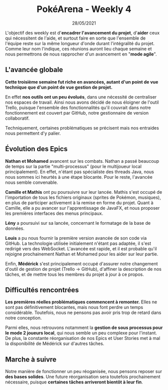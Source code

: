 # <center>PokéArena - Weekly 4</center>

<center>28/05/2021</center>

L'objectif des weekly est d'**encadrer l'avancement du projet**, d'**aider** ceux qui nécessitent de l'aide, et surtout faire en sorte que l'ensemble de l'équipe reste sur la même longueur d'onde durant l'intégralité du projet. Comme leur nom l'indique, ces réunions auront lieu chaque semaine et nous permettrons de nous rapprocher d'un avancement en "**mode agile**".

## L'avancée globale

**Cette troisième semaine fut riche en avancées, autant d'un point de vue technique que d'un point de vue gestion de projet.**

En effet **nos outils ont un peu évolués**, dans une nécessité de centraliser nos espaces de travail. Ainsi nous avons décidé de nous éloigner de l'outil Trello, puisque l'ensemble des fonctionnalités qu'il couvrait dans notre fonctionnement est couvert par GitHub, notre gestionnaire de version collaboratif.

Techniquement, certaines problématiques se précisent mais nos entraides nous permettent d'y palier.

## Évolution des Epics

**Nathan et Mohamed** avancent sur les combats. Nathan a passé beaucoup de temps sur la partie "multi-processus" (pour le multijoueur local principalement). En effet, n'étant pas spécialiste des threads Java, nous nous sommes ici heurtés à une étape blocante. Pour le reste, l'avancée nous semble convenable.

**Camille et Mathis** ont pu poursuivre sur leur lancée. Mathis s'est occupé de l'importation de tous les fichiers originaux (sprites de Pokémon, musiques), en plus de participer activement à la remise en forme du projet. Quant à Camille, elle a pu avancer sur l'apprentissage de JavaFX, et nous proposer les premières interfaces des menus principaux.

**Lény** a poursuivi sur sa lancée, concernant le formatage de la base de données.

**Louis** a pu nous fournir la première version avancée de son code via GitHub. La technologie utilisée initialement n'étant pas adaptée, il s'est redirigé vers des WebSocket. L'avancée est rapide, et il est probable qu'il rejoigne prochainement Nathan et Mohamed pour les aider sur leur partie.

Enfin, **Médérick** s'est principalement occupé d'assurer notre changement d'outil de gestion de projet (Trello -> GitHub), d'affiner la description de nos tâches, et de mettre tous les membres du projet à jour à ce propos.

## Difficultés rencontrées

**Les premières réelles problématiques commencent à remonter.** Elles ne sont pas définitivement blocantes, mais nous font perdre un temps considérable. Toutefois, nous ne pensons pas avoir pris trop de retard dans notre conception.

Parmi elles, nous retrouvons notamment la **gestion de sous processus pour le mode 2 joueurs local**, qui nous semble un peu complexe pour l'instant. De plus, la constante réorganisation de nos Epics et User Stories met à mal la disponibilité de Médérick sur d'autres tâches.

## Marche à suivre

Notre manière de fonctionner un peu réoganisée, nous pensons reposer sur **des bases solides**. Une future réorganisation sera toutefois prochainement nécessaire, puisque **certaines tâches arriveront bientôt à leur fin**. 
